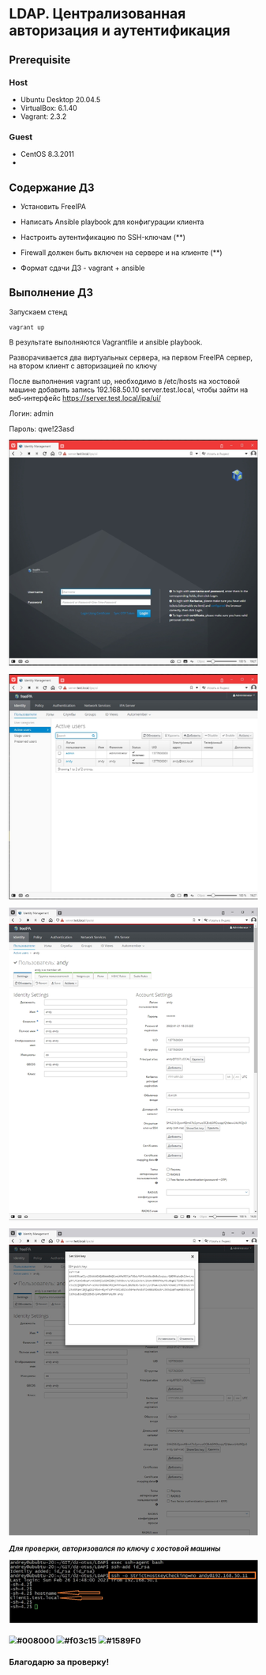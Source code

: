 # LDAP. Централизованная авторизация и аутентификация 

## **Prerequisite**

### Host ###
- Ubuntu Desktop 20.04.5
- VirtualBox: 6.1.40
- Vagrant: 2.3.2

### Guest ###
- CentOS 8.3.2011
- 

## **Содержание ДЗ**

- Установить FreeIPA

- Написать Ansible playbook для конфигурации клиента

- Настроить аутентификацию по SSH-ключам (**)

- Firewall должен быть включен на сервере и на клиенте (**)

- Формат сдачи ДЗ - vagrant + ansible

## **Выполнение ДЗ**

Запускаем стенд
```
vagrant up
```

В результате выполняются Vagrantfile и ansible playbook. 

Разворачивается два виртуальных сервера, на первом FreeIPA сервер, на втором клиент с авторизацией по ключу

После выполнения vagrant up, необходимо в /etc/hosts на хостовой машине добавить запись 192.168.50.10 server.test.local, чтобы зайти на веб-интерфейс https://server.test.local/ipa/ui/

Логин: admin

Пароль: qwe!23asd

![ldap_1](https://github.com/andrey21x6/dz-otus/blob/main/LDAP/screenshots/ldap_1.jpg)


![ldap_2](https://github.com/andrey21x6/dz-otus/blob/main/LDAP/screenshots/ldap_2.jpg)


![ldap_3](https://github.com/andrey21x6/dz-otus/blob/main/LDAP/screenshots/ldap_3.jpg)


![ldap_4](https://github.com/andrey21x6/dz-otus/blob/main/LDAP/screenshots/ldap_4.jpg)

***Для проверки, авторизовался по ключу с хостовой машины***

![ldap_5](https://github.com/andrey21x6/dz-otus/blob/main/LDAP/screenshots/ldap_5.jpg)


### ![#008000](https://placehold.co/15x15/008000/008000.png) ![#f03c15](https://placehold.co/15x15/f03c15/f03c15.png) ![#1589F0](https://placehold.co/15x15/1589F0/1589F0.png)
### Благодарю за проверку!
